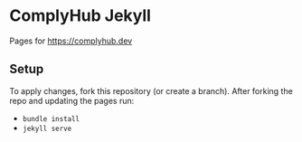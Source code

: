 # ComplyHub Jekyll

Pages for https://complyhub.dev

## Setup

To apply changes, fork this repository (or create a branch).
After forking the repo and updating the pages run:

- `bundle install`
- `jekyll serve`


